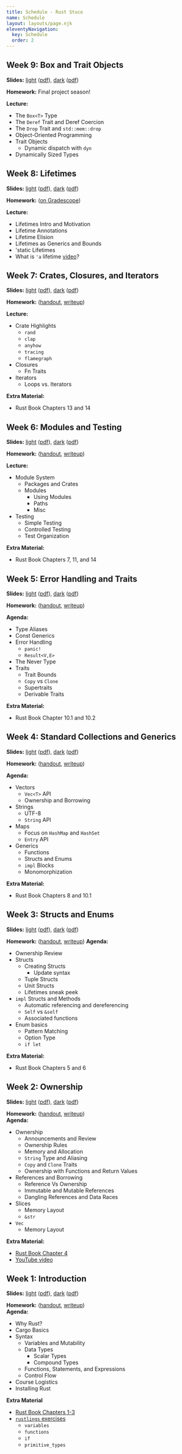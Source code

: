 ```yaml
---
title: Schedule - Rust Stuco
name: Schedule
layout: layouts/page.njk
eleventyNavigation:
  key: Schedule
  order: 2
---
```

## Week 9: Box and Trait Objects
**Slides:**
[light](http://htmlpreview.github.io/?https://github.com/rust-stuco/lectures/blob/main/week9/light.html) ([pdf](https://raw.githubusercontent.com/rust-stuco/lectures/main/week9/light.pdf)), [dark](http://htmlpreview.github.io/?https://github.com/rust-stuco/lectures/blob/main/week9/dark.html) ([pdf](https://raw.githubusercontent.com/rust-stuco/lectures/main/week9/dark.pdf))

**Homework:** Final project season!

**Lecture:**
- The `Box<T>` Type
- The `Deref` Trait and Deref Coercion
- The `Drop` Trait and `std::mem::drop`
- Object-Oriented Programming
- Trait Objects
    - Dynamic dispatch with `dyn`
- Dynamically Sized Types
<!-- - Object Safety -->

## Week 8: Lifetimes
**Slides:**
[light](http://htmlpreview.github.io/?https://github.com/rust-stuco/lectures/blob/main/week8/light.html) ([pdf](https://raw.githubusercontent.com/rust-stuco/lectures/main/week8/light.pdf)), [dark](http://htmlpreview.github.io/?https://github.com/rust-stuco/lectures/blob/main/week8/dark.html) ([pdf](https://raw.githubusercontent.com/rust-stuco/lectures/main/week8/dark.pdf))

**Homework:** ([on Gradescope](https://www.gradescope.com/courses/655380))

**Lecture:**
- Lifetimes Intro and Motivation
- Lifetime Annotations
- Lifetime Elision
- Lifetimes as Generics and Bounds
- 'static Lifetimes
- What is `'a` lifetime [video](https://www.youtube.com/watch?v=gRAVZv7V91Q)?

## Week 7: Crates, Closures, and Iterators
**Slides:**
[light](http://htmlpreview.github.io/?https://github.com/rust-stuco/lectures/blob/main/week7/light.html) ([pdf](https://raw.githubusercontent.com/rust-stuco/lectures/main/week7/light.pdf)), [dark](http://htmlpreview.github.io/?https://github.com/rust-stuco/lectures/blob/main/week7/dark.html) ([pdf](https://raw.githubusercontent.com/rust-stuco/lectures/main/week7/dark.pdf))

**Homework:** ([handout](/hw/iterlab/iterlab.zip), [writeup](/hw/iterlab/doc/iterlab/index.html))

**Lecture:**
- Crate Highlights
    - `rand`
    - `clap`
    - `anyhow`
    - `tracing`
    - `flamegraph`
- Closures
    - Fn Traits
- Iterators
    - Loops vs. Iterators

**Extra Material:**
- Rust Book Chapters 13 and 14

## Week 6: Modules and Testing
**Slides:**
[light](http://htmlpreview.github.io/?https://github.com/rust-stuco/lectures/blob/main/week6/light.html) ([pdf](https://raw.githubusercontent.com/rust-stuco/lectures/main/week6/light.pdf)), [dark](http://htmlpreview.github.io/?https://github.com/rust-stuco/lectures/blob/main/week6/dark.html) ([pdf](https://raw.githubusercontent.com/rust-stuco/lectures/main/week6/dark.pdf))

**Homework:** ([handout](/hw/greplab/greplab.zip), [writeup](/hw/greplab/doc/greplab/index.html))

**Lecture:**
- Module System
    - Packages and Crates
    - Modules
        - Using Modules
        - Paths
        - Misc
- Testing
    - Simple Testing
    - Controlled Testing
    - Test Organization

**Extra Material:**
- Rust Book Chapters 7, 11, and 14


## Week 5: Error Handling and Traits
**Slides:**
[light](http://htmlpreview.github.io/?https://github.com/rust-stuco/lectures/blob/main/week5/light.html) ([pdf](https://raw.githubusercontent.com/rust-stuco/lectures/main/week5/light.pdf)), [dark](http://htmlpreview.github.io/?https://github.com/rust-stuco/lectures/blob/main/week5/dark.html) ([pdf](https://raw.githubusercontent.com/rust-stuco/lectures/main/week5/dark.pdf))

**Homework:** ([handout](/hw/summarylab/summarylab.zip), [writeup](/hw/summarylab/doc/summarylab/index.html))

**Agenda:**
- Type Aliases
- Const Generics
- Error Handling
    - `panic!`
    - `Result<V,E>`
- The Never Type
- Traits
    - Trait Bounds
    - `Copy` vs `Clone`
    - Supertraits
    - Derivable Traits

**Extra Material:**
- Rust Book Chapter 10.1 and 10.2

## Week 4: Standard Collections and Generics
**Slides:**
[light](http://htmlpreview.github.io/?https://github.com/rust-stuco/lectures/blob/main/week4/light.html) ([pdf](https://raw.githubusercontent.com/rust-stuco/lectures/main/week4/light.pdf)), [dark](http://htmlpreview.github.io/?https://github.com/rust-stuco/lectures/blob/main/week4/dark.html) ([pdf](https://raw.githubusercontent.com/rust-stuco/lectures/main/week4/dark.pdf))

**Homework:** ([handout](/hw/multilab/multilab.zip), [writeup](/hw/multilab/doc/multilab/index.html))

**Agenda:**
- Vectors
    - `Vec<T>` API
    - Ownership and Borrowing
- Strings
    - UTF-8
    - `String` API
- Maps
    - Focus on `HashMap` and `HashSet`
    - `Entry` API
- Generics
    - Functions
    - Structs and Enums
    - `impl` Blocks
    - Monomorphization

**Extra Material:**
- Rust Book Chapters 8 and 10.1

## Week 3: Structs and Enums
**Slides:**
[light](http://htmlpreview.github.io/?https://github.com/rust-stuco/lectures/blob/main/week3/light.html) ([pdf](https://raw.githubusercontent.com/rust-stuco/lectures/main/week3/light.pdf)), [dark](http://htmlpreview.github.io/?https://github.com/rust-stuco/lectures/blob/main/week3/dark.html) ([pdf](https://raw.githubusercontent.com/rust-stuco/lectures/main/week3/dark.pdf))

**Homework:** ([handout](/hw/pokelab/pokelab.zip), [writeup](/hw/pokelab/doc/pokelab/index.html))
**Agenda:**
- Ownership Review
- Structs
    - Creating Structs
        - Update syntax
    - Tuple Structs
    - Unit Structs
    - Lifetimes sneak peek
- `impl` Structs and Methods
    - Automatic referencing and dereferencing
    - `Self` vs `&self`
    - Associated functions
- Enum basics
    - Pattern Matching
    - Option Type
    - `if let`

**Extra Material:**
- Rust Book Chapters 5 and 6

## Week 2: Ownership
**Slides:**
[light](http://htmlpreview.github.io/?https://github.com/rust-stuco/lectures/blob/main/week2/light.html) ([pdf](https://raw.githubusercontent.com/rust-stuco/lectures/main/week2/light.pdf)), [dark](http://htmlpreview.github.io/?https://github.com/rust-stuco/lectures/blob/main/week2/dark.html) ([pdf](https://raw.githubusercontent.com/rust-stuco/lectures/main/week2/dark.pdf))

**Homework:** ([handout](/hw/getownedlab/getownedlab.zip), [writeup](/hw/getownedlab/doc/getownedlab/index.html))  
**Agenda:**
- Ownership
    - Announcements and Review
    - Ownership Rules
    - Memory and Allocation
    - `String` Type and Aliasing
    - `Copy` and `Clone` Traits
    - Ownership with Functions and Return Values
- References and Borrowing
    - Reference Vs Ownership
    - Immutable and Mutable References
    - Dangling References and Data Races
- Slices
    - Memory Layout
    - `&str`
- `Vec`
    - Memory Layout

**Extra Material:**
- [Rust Book Chapter 4](https://doc.rust-lang.org/book/ch04-00-understanding-ownership.html)
- [YouTube video](https://www.youtube.com/watch?v=VFIOSWy93H0)

## Week 1: Introduction
**Slides:**
[light](http://htmlpreview.github.io/?https://github.com/rust-stuco/lectures/blob/main/week1/light.html) ([pdf](https://raw.githubusercontent.com/rust-stuco/lectures/main/week1/light.pdf)), [dark](http://htmlpreview.github.io/?https://github.com/rust-stuco/lectures/blob/main/week1/dark.html) ([pdf](https://raw.githubusercontent.com/rust-stuco/lectures/main/week1/dark.pdf))

**Homework:** ([handout](/hw/primerlab/primerlab.zip), [writeup](/hw/primerlab/doc/primerlab/index.html))  
**Agenda:**
- Why Rust?
- Cargo Basics
- Syntax
    - Variables and Mutability
    - Data Types
        - Scalar Types
        - Compound Types
    - Functions, Statements, and Expressions
    - Control Flow
- Course Logistics
- Installing Rust

**Extra Material**
- [Rust Book Chapters 1-3](https://doc.rust-lang.org/book/ch01-00-getting-started.html)
- [`rustlings` exercises](https://github.com/rust-lang/rustlings)
    - `variables`
    - `functions`
    - `if`
    - `primitive_types`

